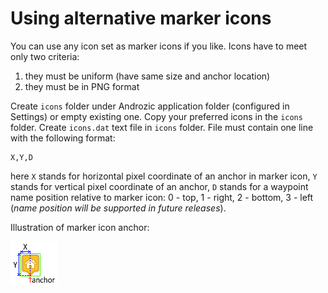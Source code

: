 Using alternative marker icons
==============================

You can use any icon set as marker icons if you like. Icons have to meet only two criteria:

1. they must be uniform (have same size and anchor location)
2. they must be in PNG format

Create `icons` folder under Androzic application folder (configured in Settings) or empty existing one. Copy your preferred icons in the `icons` folder. Create `icons.dat` text file in `icons` folder. File must contain one line with the following format:

    X,Y,D

here `X` stands for horizontal pixel coordinate of an anchor in marker icon, `Y` stands for vertical pixel coordinate of an anchor, `D` stands for a waypoint name position relative to marker icon: 0 - top, 1 - right, 2 - bottom, 3 - left (_name position will be supported in future releases_).

Illustration of marker icon anchor:

![Marker anchor illustration](markericonanchor.png)
